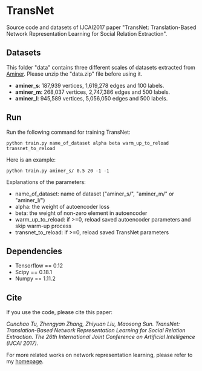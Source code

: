 # TransNet
Source code and datasets of IJCAI2017 paper "TransNet: Translation-Based Network Representation Learning for Social Relation Extraction".

## Datasets
This folder "data" contains three different scales of datasets extracted from [Aminer](https://cn.aminer.org/). Please unzip the "data.zip" file before using it.

* **aminer_s**: 187,939 vertices, 1,619,278 edges and 100 labels.
* **aminer_m**: 268,037 vertices, 2,747,386 edges and 500 labels.
* **aminer_l**: 945,589 vertices, 5,056,050 edges and 500 labels.

## Run

Run the following command for training TransNet:

    python train.py name_of_dataset alpha beta warm_up_to_reload transnet_to_reload

Here is an example:

    python train.py aminer_s/ 0.5 20 -1 -1
    
Explanations of the parameters:

* name_of_dataset: name of dataset ("aminer_s/", "aminer_m/" or "aminer_l/")
* alpha: the weight of autoencoder loss
* beta: the weight of non-zero element in autoencoder
* warm_up_to_reload: if >=0, reload saved autoencoder parameters and skip warm-up process
* transnet_to_reload: if >=0, reload saved TransNet parameters

## Dependencies
* Tensorflow == 0.12
* Scipy == 0.18.1
* Numpy == 1.11.2

## Cite
If you use the code, please cite this paper:

_Cunchao Tu, Zhengyan Zhang, Zhiyuan Liu, Maosong Sun. TransNet: Translation-Based Network Representation Learning for Social Relation Extraction.  The 26th International Joint Conference on Artificial Intelligence (IJCAI 2017)._

For more related works on network representation learning, please refer to my [homepage](http://thunlp.org/~tcc/).
